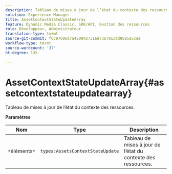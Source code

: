```yaml
---
description: Tableau de mises à jour de l’état du contexte des ressources.
solution: Experience Manager
title: AssetContextStateUpdateArray
feature: Dynamic Media Classic, SDK/API, Gestion des ressources
role: Développeur, Administrateur
translation-type: tm+mt
source-git-commit: f6c97606d7a4209427316d7367013ad9585a5cae
workflow-type: tm+mt
source-wordcount: '37'
ht-degree: 13%

---
```



# AssetContextStateUpdateArray{#assetcontextstateupdatearray}

Tableau de mises à jour de l’état du contexte des ressources.

**Paramètres**

| Nom | Type | Description |
|---|---|---|
| `*`éléments`*` | `types:AssetsContextStateUpdate` | Tableau de mises à jour de l’état du contexte des ressources. |

